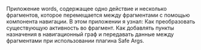 Приложение words, содержащее одно действие и несколько фрагментов, которое перемещается между фрагментами с помощью компонента навигации.
В этом приложении я узнал:
Как преобразовать существующую активность во фрагмент.
Как добавлять пункты назначения в навигационный граф и передавать данные между фрагментами при использовании плагина Safe Args.
